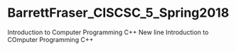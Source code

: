 # BarrettFraser_CISCSC_5_Spring2018
Introduction to Computer Programming C++
New line
Introduction to COmputer Programming C++
